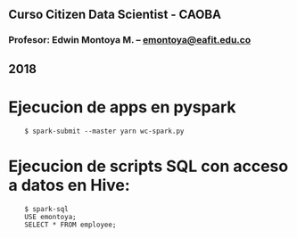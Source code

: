## Curso Citizen Data Scientist - CAOBA
### Profesor: Edwin Montoya M. – emontoya@eafit.edu.co
## 2018

# Ejecucion de apps en pyspark

        $ spark-submit --master yarn wc-spark.py

# Ejecucion de scripts SQL con acceso a datos en Hive:

        $ spark-sql
        USE emontoya;
        SELECT * FROM employee;


